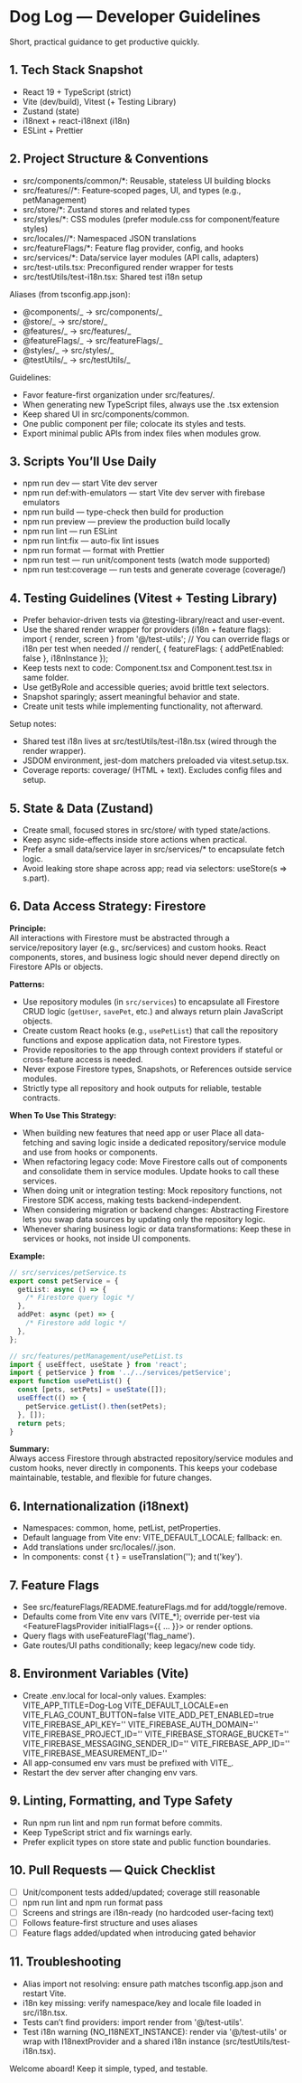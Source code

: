 # Dog Log — Developer Guidelines

Short, practical guidance to get productive quickly.

## 1. Tech Stack Snapshot

- React 19 + TypeScript (strict)
- Vite (dev/build), Vitest (+ Testing Library)
- Zustand (state)
- i18next + react-i18next (i18n)
- ESLint + Prettier

## 2. Project Structure & Conventions

- src/components/common/\*: Reusable, stateless UI building blocks
- src/features/<domain>/\*: Feature‑scoped pages, UI, and types (e.g., petManagement)
- src/store/\*: Zustand stores and related types
- src/styles/\*: CSS modules (prefer module.css for component/feature styles)
- src/locales/<lang>/\*: Namespaced JSON translations
- src/featureFlags/\*: Feature flag provider, config, and hooks
- src/services/\*: Data/service layer modules (API calls, adapters)
- src/test-utils.tsx: Preconfigured render wrapper for tests
- src/testUtils/test-i18n.tsx: Shared test i18n setup

Aliases (from tsconfig.app.json):

- @components/_ → src/components/_
- @store/_ → src/store/_
- @features/_ → src/features/_
- @featureFlags/_ → src/featureFlags/_
- @styles/_ → src/styles/_
- @testUtils/_ → src/testUtils/_

Guidelines:

- Favor feature-first organization under src/features/<domain>.
- When generating new TypeScript files, always use the .tsx extension
- Keep shared UI in src/components/common.
- One public component per file; colocate its styles and tests.
- Export minimal public APIs from index files when modules grow.

## 3. Scripts You’ll Use Daily

- npm run dev — start Vite dev server
- npm run def:with-emulators — start Vite dev server with firebase emulators
- npm run build — type-check then build for production
- npm run preview — preview the production build locally
- npm run lint — run ESLint
- npm run lint:fix — auto-fix lint issues
- npm run format — format with Prettier
- npm run test — run unit/component tests (watch mode supported)
- npm run test:coverage — run tests and generate coverage (coverage/)

## 4. Testing Guidelines (Vitest + Testing Library)

- Prefer behavior-driven tests via @testing-library/react and user-event.
- Use the shared render wrapper for providers (i18n + feature flags):
  import { render, screen } from '@/test-utils';
  // You can override flags or i18n per test when needed
  // render(<MyComponent />, { featureFlags: { addPetEnabled: false }, i18nInstance });
- Keep tests next to code: Component.tsx and Component.test.tsx in same folder.
- Use getByRole and accessible queries; avoid brittle text selectors.
- Snapshot sparingly; assert meaningful behavior and state.
- Create unit tests while implementing functionality, not afterward.

Setup notes:

- Shared test i18n lives at src/testUtils/test-i18n.tsx (wired through the render wrapper).
- JSDOM environment, jest-dom matchers preloaded via vitest.setup.tsx.
- Coverage reports: coverage/ (HTML + text). Excludes config files and setup.

## 5. State & Data (Zustand)

- Create small, focused stores in src/store/ with typed state/actions.
- Keep async side-effects inside store actions when practical.
- Prefer a small data/service layer in src/services/\* to encapsulate fetch logic.
- Avoid leaking store shape across app; read via selectors: useStore(s => s.part).

## 6. Data Access Strategy: Firestore

**Principle:**  
All interactions with Firestore must be abstracted through a service/repository layer (e.g., src/services) and custom hooks. React components, stores, and business logic should never depend directly on Firestore APIs or objects.

**Patterns:**

- Use repository modules (in `src/services`) to encapsulate all Firestore CRUD logic (`getUser`, `savePet`, etc.) and always return plain JavaScript objects.
- Create custom React hooks (e.g., `usePetList`) that call the repository functions and expose application data, not Firestore types.
- Provide repositories to the app through context providers if stateful or cross-feature access is needed.
- Never expose Firestore types, Snapshots, or References outside service modules.
- Strictly type all repository and hook outputs for reliable, testable contracts.

**When To Use This Strategy:**

- When building new features that need app or user Place all data-fetching and saving logic inside a dedicated repository/service module and use from hooks or components.
- When refactoring legacy code: Move Firestore calls out of components and consolidate them in service modules. Update hooks to call these services.
- When doing unit or integration testing: Mock repository functions, not Firestore SDK access, making tests backend-independent.
- When considering migration or backend changes: Abstracting Firestore lets you swap data sources by updating only the repository logic.
- Whenever sharing business logic or data transformations: Keep these in services or hooks, not inside UI components.

**Example:**

```typescript
// src/services/petService.ts
export const petService = {
  getList: async () => {
    /* Firestore query logic */
  },
  addPet: async (pet) => {
    /* Firestore add logic */
  },
};

// src/features/petManagement/usePetList.ts
import { useEffect, useState } from 'react';
import { petService } from '../../services/petService';
export function usePetList() {
  const [pets, setPets] = useState([]);
  useEffect(() => {
    petService.getList().then(setPets);
  }, []);
  return pets;
}
```

**Summary:**  
Always access Firestore through abstracted repository/service modules and custom hooks, never directly in components. This keeps your codebase maintainable, testable, and flexible for future changes.

## 6. Internationalization (i18next)

- Namespaces: common, home, petList, petProperties.
- Default language from Vite env: VITE_DEFAULT_LOCALE; fallback: en.
- Add translations under src/locales/<lang>/<namespace>.json.
- In components: const { t } = useTranslation('<namespace>'); and t('key').

## 7. Feature Flags

- See src/featureFlags/README.featureFlags.md for add/toggle/remove.
- Defaults come from Vite env vars (VITE\_\*); override per-test via <FeatureFlagsProvider initialFlags={{ ... }}> or render options.
- Query flags with useFeatureFlag('flag_name').
- Gate routes/UI paths conditionally; keep legacy/new code tidy.

## 8. Environment Variables (Vite)

- Create .env.local for local-only values. Examples:
  VITE_APP_TITLE=Dog-Log
  VITE_DEFAULT_LOCALE=en
  VITE_FLAG_COUNT_BUTTON=false
  VITE_ADD_PET_ENABLED=true
  VITE_FIREBASE_API_KEY=''
  VITE_FIREBASE_AUTH_DOMAIN=''
  VITE_FIREBASE_PROJECT_ID=''
  VITE_FIREBASE_STORAGE_BUCKET=''
  VITE_FIREBASE_MESSAGING_SENDER_ID=''
  VITE_FIREBASE_APP_ID=''
  VITE_FIREBASE_MEASUREMENT_ID=''
- All app-consumed env vars must be prefixed with VITE\_.
- Restart the dev server after changing env vars.

## 9. Linting, Formatting, and Type Safety

- Run npm run lint and npm run format before commits.
- Keep TypeScript strict and fix warnings early.
- Prefer explicit types on store state and public function boundaries.

## 10. Pull Requests — Quick Checklist

- [ ] Unit/component tests added/updated; coverage still reasonable
- [ ] npm run lint and npm run format pass
- [ ] Screens and strings are i18n-ready (no hardcoded user-facing text)
- [ ] Follows feature-first structure and uses aliases
- [ ] Feature flags added/updated when introducing gated behavior

## 11. Troubleshooting

- Alias import not resolving: ensure path matches tsconfig.app.json and restart Vite.
- i18n key missing: verify namespace/key and locale file loaded in src/i18n.tsx.
- Tests can’t find providers: import render from '@/test-utils'.
- Test i18n warning (NO_I18NEXT_INSTANCE): render via '@/test-utils' or wrap with I18nextProvider and a shared i18n instance (src/testUtils/test-i18n.tsx).

Welcome aboard! Keep it simple, typed, and testable.
